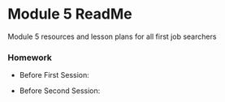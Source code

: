 # Module 5 ReadMe
Module 5 resources and lesson plans for all first job searchers


### Homework

* Before First Session:

* Before Second Session:


